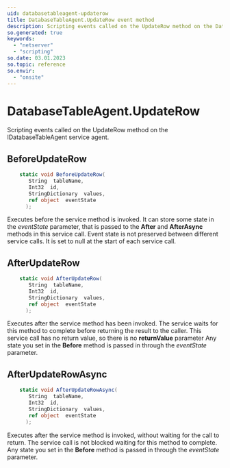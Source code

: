 ```yaml
---
uid: databasetableagent-updaterow
title: DatabaseTableAgent.UpdateRow event method
description: Scripting events called on the UpdateRow method on the DatabaseTableAgent service agent.
so.generated: true
keywords:
  - "netserver"
  - "scripting"
so.date: 03.01.2023
so.topic: reference
so.envir:
  - "onsite"
---
```

# DatabaseTableAgent.UpdateRow

Scripting events called on the <see cref='M:SuperOffice.CRM.Services.IDatabaseTableAgent.UpdateRow'>UpdateRow</see> method on the <see cref='IDatabaseTableAgent'>IDatabaseTableAgent</see>  service agent.

## BeforeUpdateRow
```cs
    static void BeforeUpdateRow(
       String  tableName,
       Int32  id,
       StringDictionary  values,
       ref object  eventState
      );
```
Executes before the service method is invoked.
It can store some state in the *eventState* parameter, that is passed to the **After** and **AfterAsync** methods in this service call.
Event state is not preserved between different service calls. It is set to null at the start of each service call.
## AfterUpdateRow
```cs
    static void AfterUpdateRow(
       String  tableName,
       Int32  id,
       StringDictionary  values,
       ref object  eventState
      );
```
Executes after the service method has been invoked. The service waits for this method to complete before returning the result to the caller.
This service call has no return value, so there is no **returnValue** parameter
Any state you set in the **Before** method is passed in through the *eventState* parameter.
## AfterUpdateRowAsync
```cs
    static void AfterUpdateRowAsync(
       String  tableName,
       Int32  id,
       StringDictionary  values,
       ref object  eventState
      );
```
Executes after the service method is invoked, without waiting for the call to return.
The service call is not blocked waiting for this method to complete.
Any state you set in the **Before** method is passed in through the *eventState* parameter.

